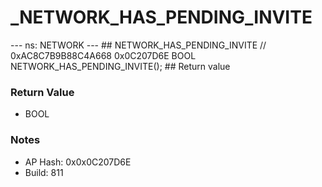 # _NETWORK_HAS_PENDING_INVITE

--- ns: NETWORK --- ## NETWORK_HAS_PENDING_INVITE  // 0xAC8C7B9B88C4A668 0x0C207D6E BOOL NETWORK_HAS_PENDING_INVITE();   ## Return value

### Return Value
* BOOL

### Notes
* AP Hash: 0x0x0C207D6E
* Build: 811

